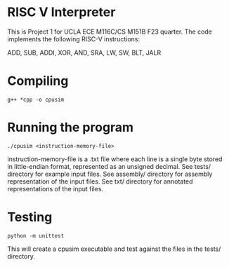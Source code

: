 # RISC V Interpreter
This is Project 1 for UCLA ECE M116C/CS M151B F23 quarter. The code implements the following RISC-V instructions:

ADD, SUB, ADDI, XOR, AND, SRA, LW, SW, BLT, JALR

# Compiling
```
g++ *cpp -o cpusim
```

# Running the program
```
./cpusim <instruction-memory-file>
```
instruction-memory-file is a .txt file where each line is a single byte stored in little-endian format, represented as an unsigned decimal.
See tests/ directory for example input files.
See assembly/ directory for assembly representation of the input files.
See txt/ directory for annotated representations of the input files.

# Testing
```
python -m unittest
```
This will create a cpusim executable and test against the files in the tests/ directory.
